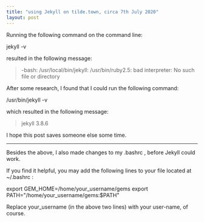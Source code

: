 ```yaml
---
title: "using Jekyll on tilde.town, circa 7th July 2020"
layout: post
---
```


Running the following command on the command line:

jekyll -v

resulted in the following message:

> -bash: /usr/local/bin/jekyll: /usr/bin/ruby2.5: bad interpreter: No such file or directory

After some research, I found that I could run the following command:

/usr/bin/jekyll -v

which resulted in the following message:

> jekyll 3.8.6

I hope this post saves someone else some time.

---

Besides the above, I also made changes to my .bashrc , before Jekyll could work.

If you find it helpful, you may add the following lines to your file located
at ~/.bashrc :

export GEM_HOME=/home/your_username/gems
export PATH="/home/your_username/gems:$PATH"

Replace your_username (in the above two lines) with your user-name, of course.
